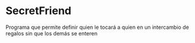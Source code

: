 SecretFriend
============

Programa que permite definir quien le tocará a quien en un intercambio de regalos sin que los demás se enteren 
